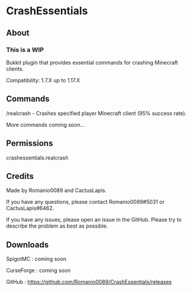 # CrashEssentials

## About

### This is a WIP

Bukkit plugin that provides essential commands for crashing Minecraft clients.

Compatibility: 1.7.X up to 1.17.X

## Commands

/realcrash - Crashes specified player Minecraft client (95% success rate).

More commands coming soon...

## Permissions

crashessentials.realcrash

## Credits

Made by Romanio0089 and CactusLapis.

If you have any questions, please contact Romanio0089#5031 or CactusLapis#6462.

If you have any issues, please open an issue in the GitHub. Please try to describe the problem as best as possible.

## Downloads

SpigotMC : coming soon

CurseForge : coming soon

GitHub : https://github.com/Romanio0089/CrashEssentials/releases

